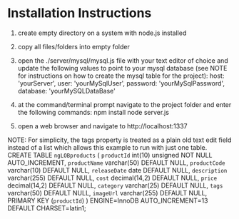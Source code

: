 # Installation Instructions
1. create empty directory on a system with node.js installed
2. copy all files/folders into empty folder
3. open the ./server/mysql/mysql.js file with your text editor of choice and update the following values to point to your mysql database (see NOTE for instructions on how to create the mysql table for the project):
        host: 'yourServer',
        user: 'yourMySqlUser',
        password: 'yourMySqlPassword',
        database: 'yourMySQLDataBase'

3. at the command/terminal prompt navigate to the project folder and enter the following commands:
   npm install
   node server.js
4. open a web browser and navigate to http://localhost:1337

NOTE: For simplicity, the tags property is treated as a plain old text edit field instead of a list which allows this example to run with just one table.  
CREATE TABLE `ngLOBproducts` (
  `productId` int(10) unsigned NOT NULL AUTO_INCREMENT,
  `productName` varchar(50) DEFAULT NULL,
  `productCode` varchar(10) DEFAULT NULL,
  `releaseDate` date DEFAULT NULL,
  `description` varchar(255) DEFAULT NULL,
  `cost` decimal(14,2) DEFAULT NULL,
  `price` decimal(14,2) DEFAULT NULL,
  `category` varchar(25) DEFAULT NULL,
  `tags` varchar(50) DEFAULT NULL,
  `imageUrl` varchar(255) DEFAULT NULL,
  PRIMARY KEY (`productId`)
) ENGINE=InnoDB AUTO_INCREMENT=13 DEFAULT CHARSET=latin1;
